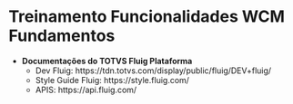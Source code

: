 # Treinamento Funcionalidades WCM Fundamentos

<ul>		
	<li>
		<b>Documentações do TOTVS Fluig Plataforma</b>
		<ul>
			<li>Dev Fluig: https://tdn.totvs.com/display/public/fluig/DEV+fluig/</li>
			<li>Style Guide Fluig: https://style.fluig.com/</li>
			<li>APIS: https://api.fluig.com/</li>
		</ul>
	</li>
</ul>
